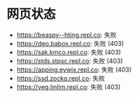 # 网页状态
- https://beaspy--hting.repl.co: 失败
- https://deo.babox.repl.co: 失败 (403)
- https://sak.kmco.repl.co: 失败 (403)
- https://stds.stpsc.repl.co: 失败 (403)
- https://apping.eywjx.repl.co: 失败 (403)
- https://ssd.zockq.repl.co: 失败
- https://veg.linlim.repl.co: 失败 (403)
